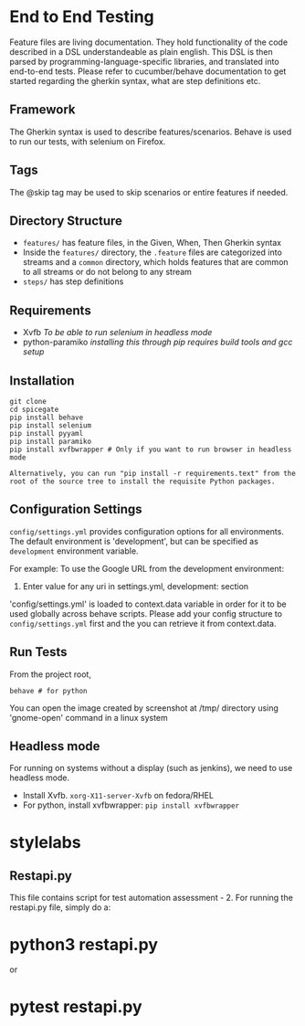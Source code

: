 End to End Testing
=======

Feature files are living documentation. They hold functionality of the code described in a DSL understandeable as plain english. This DSL is then parsed by programming-language-specific libraries, and translated into end-to-end tests.
Please refer to cucumber/behave documentation to get started regarding the gherkin syntax, what are step definitions etc.

Framework
----
The Gherkin syntax is used to describe features/scenarios.
Behave is used to run our tests, with selenium on Firefox.

Tags
----
The @skip tag may be used to skip scenarios or entire features if needed.

Directory Structure
----
- `features/` has feature files, in the Given, When, Then Gherkin syntax
- Inside the `features/` directory, the `.feature` files are categorized into streams and a `common` directory, which holds features that are common to all streams or do not belong to any stream
- `steps/` has step definitions

Requirements
---
- Xvfb _To be able to run selenium in headless mode_
- python-paramiko _installing this through pip requires build tools and gcc setup_

Installation
----
```
git clone
cd spicegate
pip install behave
pip install selenium
pip install pyyaml
pip install paramiko
pip install xvfbwrapper # Only if you want to run browser in headless mode

Alternatively, you can run "pip install -r requirements.text" from the root of the source tree to install the requisite Python packages.
```

Configuration Settings
----
`config/settings.yml` provides configuration options for all environments.
The default environment is 'development', but can be specified as `development` environment variable.

For example: To use the Google URL from the development environment:
1. Enter value for any uri in settings.yml, development: section



'config/settings.yml' is loaded to context.data variable in order for it to be used globally across behave scripts. Please add your config structure to `config/settings.yml` first and the you can retrieve it from context.data.


Run Tests
----
From the project root,

`behave # for python`

You can open the image created by screenshot at /tmp/ directory using 'gnome-open' command in a linux system

Headless mode
----
For running on systems without a display (such as jenkins), we need to use headless mode.

- Install Xvfb. `xorg-X11-server-Xvfb` on fedora/RHEL
- For python, install xvfbwrapper: `pip install xvfbwrapper`

# stylelabs

Restapi.py
---

This file contains script for test automation assessment - 2. For running the restapi.py file, simply do a:
# python3 restapi.py
or
# pytest restapi.py
